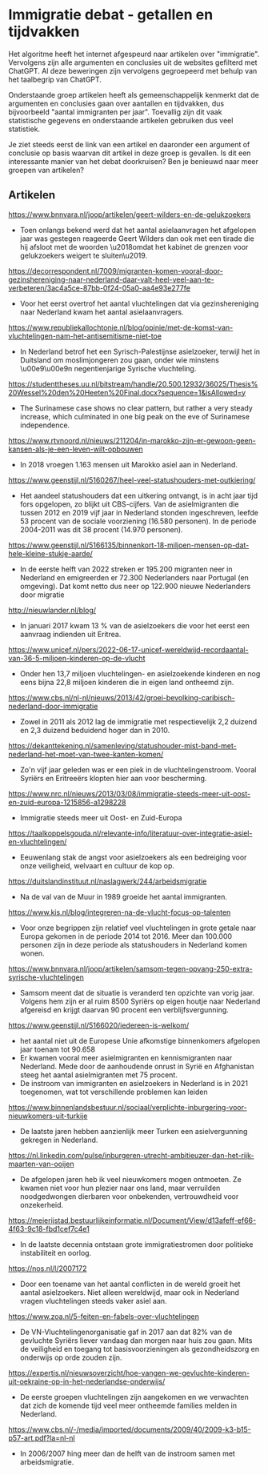 Immigratie debat - getallen en tijdvakken
=========================================

Het algoritme heeft het internet afgespeurd naar artikelen over "immigratie".
Vervolgens zijn alle argumenten en conclusies uit de websites gefilterd met ChatGPT.
Al deze beweringen zijn vervolgens gegroepeerd met behulp van het taalbegrip van ChatGPT.

Onderstaande groep artikelen heeft als gemeenschappelijk kenmerkt dat de argumenten en conclusies gaan over aantallen en tijdvakken,
dus bijvoorbeeld "aantal immigranten per jaar". 
Toevallig zijn dit vaak statistische gegevens en onderstaande artikelen gebruiken dus veel statistiek.

Je ziet steeds eerst de link van een artikel en daaronder een argument of conclusie op basis waarvan dit artikel in deze groep is gevallen.
Is dit een interessante manier van het debat doorkruisen? Ben je benieuwd naar meer groepen van artikelen?


Artikelen
---------

https://www.bnnvara.nl/joop/artikelen/geert-wilders-en-de-gelukzoekers
- Toen onlangs bekend werd dat het aantal asielaanvragen het afgelopen jaar was gestegen reageerde Geert Wilders dan ook met een tirade die hij afsloot met de woorden \u2018omdat het kabinet de grenzen voor gelukzoekers weigert te sluiten\u2019.

https://decorrespondent.nl/7009/migranten-komen-vooral-door-gezinshereniging-naar-nederland-daar-valt-heel-veel-aan-te-verbeteren/3ac4a5ce-87bb-0f24-05a0-aa4e93e277fe
- Voor het eerst overtrof het aantal vluchtelingen dat via gezinshereniging naar Nederland kwam het aantal asielaanvragers.

https://www.republiekallochtonie.nl/blog/opinie/met-de-komst-van-vluchtelingen-nam-het-antisemitisme-niet-toe
- In Nederland betrof het een Syrisch-Palestijnse asielzoeker, terwijl het in Duitsland om moslimjongeren zou gaan, onder wie minstens \u00e9\u00e9n negentienjarige Syrische vluchteling.

https://studenttheses.uu.nl/bitstream/handle/20.500.12932/36025/Thesis%20Wessel%20den%20Heeten%20Final.docx?sequence=1&isAllowed=y
- The Surinamese case shows no clear pattern, but rather a very steady increase, which culminated in one big peak on the eve of Surinamese independence.

https://www.rtvnoord.nl/nieuws/211204/in-marokko-zijn-er-gewoon-geen-kansen-als-je-een-leven-wilt-opbouwen
- In 2018 vroegen 1.163 mensen uit Marokko asiel aan in Nederland.

https://www.geenstijl.nl/5160267/heel-veel-statushouders-met-outkiering/
- Het aandeel statushouders dat een uitkering ontvangt, is in acht jaar tijd fors opgelopen, zo blijkt uit CBS-cijfers. Van de asielmigranten die tussen 2012 en 2019 vijf jaar in Nederland stonden ingeschreven, leefde 53 procent van de sociale voorziening (16.580 personen). In de periode 2004-2011 was dit 38 procent (14.970 personen).

https://www.geenstijl.nl/5166135/binnenkort-18-miljoen-mensen-op-dat-hele-kleine-stukje-aarde/
- In de eerste helft van 2022 streken er 195.200 migranten neer in Nederland en emigreerden er 72.300 Nederlanders naar Portugal (en omgeving). Dat komt netto dus neer op 122.900 nieuwe Nederlanders door migratie

http://nieuwlander.nl/blog/
- In januari 2017 kwam 13 % van de asielzoekers die voor het eerst een aanvraag indienden uit Eritrea.

https://www.unicef.nl/pers/2022-06-17-unicef-wereldwijd-recordaantal-van-36-5-miljoen-kinderen-op-de-vlucht
- Onder hen 13,7 miljoen vluchtelingen- en asielzoekende kinderen en nog eens bijna 22,8 miljoen kinderen die in eigen land ontheemd zijn.

https://www.cbs.nl/nl-nl/nieuws/2013/42/groei-bevolking-caribisch-nederland-door-immigratie
- Zowel in 2011 als 2012 lag de immigratie met respectievelijk 2,2 duizend en 2,3 duizend beduidend hoger dan in 2010.

https://dekanttekening.nl/samenleving/statushouder-mist-band-met-nederland-het-moet-van-twee-kanten-komen/
- Zo'n vijf jaar geleden was er een piek in de vluchtelingenstroom. Vooral Syriërs en Eritreeërs klopten hier aan voor bescherming.

https://www.nrc.nl/nieuws/2013/03/08/immigratie-steeds-meer-uit-oost-en-zuid-europa-1215856-a1298228
- Immigratie steeds meer uit Oost- en Zuid-Europa

https://taalkoppelsgouda.nl/relevante-info/literatuur-over-integratie-asiel-en-vluchtelingen/
- Eeuwenlang stak de angst voor asielzoekers als een bedreiging voor onze veiligheid, welvaart en cultuur de kop op.

https://duitslandinstituut.nl/naslagwerk/244/arbeidsmigratie
- Na de val van de Muur in 1989 groeide het aantal immigranten.

https://www.kis.nl/blog/integreren-na-de-vlucht-focus-op-talenten
- Voor onze begrippen zijn relatief veel vluchtelingen in grote getale naar Europa gekomen in de periode 2014 tot 2016. Meer dan 100.000 personen zijn in deze periode als statushouders in Nederland komen wonen.

https://www.bnnvara.nl/joop/artikelen/samsom-tegen-opvang-250-extra-syrische-vluchtelingen
- Samsom meent dat de situatie is veranderd ten opzichte van vorig jaar. Volgens hem zijn er al ruim 8500 Syriërs op eigen houtje naar Nederland afgereisd en krijgt daarvan 90 procent een verblijfsvergunning.

https://www.geenstijl.nl/5166020/iedereen-is-welkom/
- het aantal niet uit de Europese Unie afkomstige binnenkomers afgelopen jaar toenam tot 90.658
- Er kwamen vooral meer asielmigranten en kennismigranten naar Nederland. Mede door de aanhoudende onrust in Syrië en Afghanistan steeg het aantal asielmigranten met 75 procent.
- De instroom van immigranten en asielzoekers in Nederland is in 2021 toegenomen, wat tot verschillende problemen kan leiden

https://www.binnenlandsbestuur.nl/sociaal/verplichte-inburgering-voor-nieuwkomers-uit-turkije
- De laatste jaren hebben aanzienlijk meer Turken een asielvergunning gekregen in Nederland.

https://nl.linkedin.com/pulse/inburgeren-utrecht-ambitieuzer-dan-het-rijk-maarten-van-ooijen
- De afgelopen jaren heb ik veel nieuwkomers mogen ontmoeten. Ze kwamen niet voor hun plezier naar ons land, maar verruilden noodgedwongen dierbaren voor onbekenden, vertrouwdheid voor onzekerheid.

https://meierijstad.bestuurlijkeinformatie.nl/Document/View/d13afeff-ef66-4f63-9c18-fbd1cef7c4e1
- In de laatste decennia ontstaan grote immigratiestromen door politieke instabiliteit en oorlog.

https://nos.nl/l/2007172
- Door een toename van het aantal conflicten in de wereld groeit het aantal asielzoekers. Niet alleen wereldwijd, maar ook in Nederland vragen vluchtelingen steeds vaker asiel aan.

https://www.zoa.nl/5-feiten-en-fabels-over-vluchtelingen
- De VN-Vluchtelingenorganisatie gaf in 2017 aan dat 82% van de gevluchte Syriërs liever vandaag dan morgen naar huis zou gaan. Mits de veiligheid en toegang tot basisvoorzieningen als gezondheidszorg en onderwijs op orde zouden zijn.

https://expertis.nl/nieuwsoverzicht/hoe-vangen-we-gevluchte-kinderen-uit-oekraine-op-in-het-nederlandse-onderwijs/
- De eerste groepen vluchtelingen zijn aangekomen en we verwachten dat zich de komende tijd veel meer ontheemde families melden in Nederland.

https://www.cbs.nl/-/media/imported/documents/2009/40/2009-k3-b15-p57-art.pdf?la=nl-nl
- In 2006/2007 hing meer dan de helft van de instroom samen met arbeidsmigratie.
